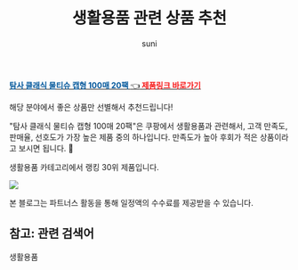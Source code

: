 ﻿---
layout: post
title:  "생활용품 관련 상품 추천" 
author: suni
categories: [ 생활용품 ]
tags: []
image: https://static.coupangcdn.com/image/retail/images/436314960169675-7d07cfe9-db8d-4489-a637-c94000037e0c.jpg 
description: "쿠팡에서 관련 상품으로 가장 고객 선호도가 높은 제품 중 하나입니다."
---
<a href="https://link.coupang.com/re/AFFSDP?lptag=AF5011742&pageKey=305672892&itemId=3984481086&vendorItemId=71968792459&traceid=V0-113-df6e481d96579701"><b><font color='#01579B'>탐사 클래식 물티슈 캡형 100매 20팩 </font></b>👈<b><font color='#f71919'> 제품링크 바로가기</font></b></a>

해당 분야에서 좋은 상품만 선별해서 추천드립니다!

"탐사 클래식 물티슈 캡형 100매 20팩"은 쿠팡에서 생활용품과 관련해서, 고객 만족도, 판매율, 선호도가 가장 높은 제품 중의 하나입니다.
만족도가 높아 후회가 적은 상품이라고 보시면 됩니다. 🙂

생활용품 카테고리에서 랭킹  30위 제품입니다. 

<a href="https://link.coupang.com/re/AFFSDP?lptag=AF5011742&pageKey=305672892&itemId=3984481086&vendorItemId=71968792459&traceid=V0-113-df6e481d96579701"> <img src="https://static.coupangcdn.com/image/retail/images/436314960169675-7d07cfe9-db8d-4489-a637-c94000037e0c.jpg"></a>

본 블로그는 파트너스 활동을 통해 일정액의 수수료를 제공받을 수 있습니다.

## 참고: 관련 검색어    
생활용품